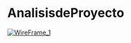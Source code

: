 # AnalisisdeProyecto
[
![WireFrame_1](https://user-images.githubusercontent.com/72544391/109936926-b6634b80-7cce-11eb-8dc7-2fbdf344db45.png)
](url)

